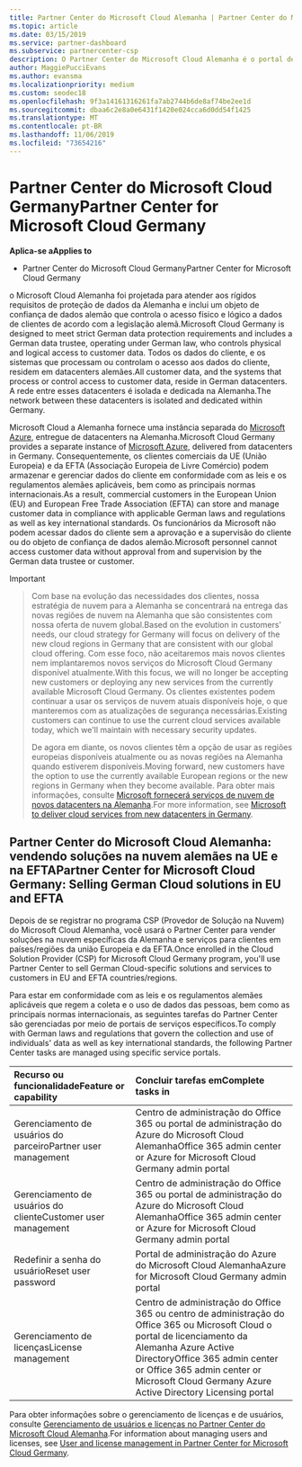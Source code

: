 ```yaml
---
title: Partner Center do Microsoft Cloud Alemanha | Partner Center do Microsoft Cloud Alemanha
ms.topic: article
ms.date: 03/15/2019
ms.service: partner-dashboard
ms.subservice: partnercenter-csp
description: O Partner Center do Microsoft Cloud Alemanha é o portal de negócios para parceiros da Microsoft que querem oferecer soluções na nuvem da Microsoft para clientes em países da UE e da EFTA.
author: MaggiePucciEvans
ms.author: evansma
ms.localizationpriority: medium
ms.custom: seodec18
ms.openlocfilehash: 9f3a14161316261fa7ab2744b6de8af74be2ee1d
ms.sourcegitcommit: dbaa6c2e8a0e6431f1420e024cca6d0dd54f1425
ms.translationtype: MT
ms.contentlocale: pt-BR
ms.lasthandoff: 11/06/2019
ms.locfileid: "73654216"
---
```

# <a name="partner-center-for-microsoft-cloud-germany"></a><span data-ttu-id="30365-103">Partner Center do Microsoft Cloud Germany</span><span class="sxs-lookup"><span data-stu-id="30365-103">Partner Center for Microsoft Cloud Germany</span></span>

<span data-ttu-id="30365-104">**Aplica-se a**</span><span class="sxs-lookup"><span data-stu-id="30365-104">**Applies to**</span></span>

-  <span data-ttu-id="30365-105">Partner Center do Microsoft Cloud Germany</span><span class="sxs-lookup"><span data-stu-id="30365-105">Partner Center for Microsoft Cloud Germany</span></span>

<span data-ttu-id="30365-106">o Microsoft Cloud Alemanha foi projetada para atender aos rígidos requisitos de proteção de dados da Alemanha e inclui um objeto de confiança de dados alemão que controla o acesso físico e lógico a dados de clientes de acordo com a legislação alemã.</span><span class="sxs-lookup"><span data-stu-id="30365-106">Microsoft Cloud Germany is designed to meet strict German data protection requirements and includes a German data trustee, operating under German law, who controls physical and logical access to customer data.</span></span> <span data-ttu-id="30365-107">Todos os dados do cliente, e os sistemas que processam ou controlam o acesso aos dados do cliente, residem em datacenters alemães.</span><span class="sxs-lookup"><span data-stu-id="30365-107">All customer data, and the systems that process or control access to customer data, reside in German datacenters.</span></span> <span data-ttu-id="30365-108">A rede entre esses datacenters é isolada e dedicada na Alemanha.</span><span class="sxs-lookup"><span data-stu-id="30365-108">The network between these datacenters is isolated and dedicated within Germany.</span></span>

<span data-ttu-id="30365-109">Microsoft Cloud a Alemanha fornece uma instância separada do [Microsoft Azure](https://go.microsoft.com/fwlink/?linkid=847992), entregue de datacenters na Alemanha.</span><span class="sxs-lookup"><span data-stu-id="30365-109">Microsoft Cloud Germany provides a separate instance of [Microsoft Azure](https://go.microsoft.com/fwlink/?linkid=847992), delivered from datacenters in Germany.</span></span> <span data-ttu-id="30365-110">Consequentemente, os clientes comerciais da UE (União Europeia) e da EFTA (Associação Europeia de Livre Comércio) podem armazenar e gerenciar dados do cliente em conformidade com as leis e os regulamentos alemães aplicáveis, bem como as principais normas internacionais.</span><span class="sxs-lookup"><span data-stu-id="30365-110">As a result, commercial customers in the European Union (EU) and European Free Trade Association (EFTA) can store and manage customer data in compliance with applicable German laws and regulations as well as key international standards.</span></span> <span data-ttu-id="30365-111">Os funcionários da Microsoft não podem acessar dados do cliente sem a aprovação e a supervisão do cliente ou do objeto de confiança de dados alemão.</span><span class="sxs-lookup"><span data-stu-id="30365-111">Microsoft personnel cannot access customer data without approval from and supervision by the German data trustee or customer.</span></span>

> [!IMPORTANT]

> <span data-ttu-id="30365-112">Com base na evolução das necessidades dos clientes, nossa estratégia de nuvem para a Alemanha se concentrará na entrega das novas regiões de nuvem na Alemanha que são consistentes com nossa oferta de nuvem global.</span><span class="sxs-lookup"><span data-stu-id="30365-112">Based on the evolution in customers' needs, our cloud strategy for Germany will focus on delivery of the new cloud regions in Germany that are consistent with our global cloud offering.</span></span> <span data-ttu-id="30365-113">Com esse foco, não aceitaremos mais novos clientes nem implantaremos novos serviços do Microsoft Cloud Germany disponível atualmente.</span><span class="sxs-lookup"><span data-stu-id="30365-113">With this focus, we will no longer be accepting new customers or deploying any new services from the currently available Microsoft Cloud Germany.</span></span> <span data-ttu-id="30365-114">Os clientes existentes podem continuar a usar os serviços de nuvem atuais disponíveis hoje, o que manteremos com as atualizações de segurança necessárias.</span><span class="sxs-lookup"><span data-stu-id="30365-114">Existing customers can continue to use the current cloud services available today, which we'll maintain with necessary security updates.</span></span> 
> 
> <span data-ttu-id="30365-115">De agora em diante, os novos clientes têm a opção de usar as regiões europeias disponíveis atualmente ou as novas regiões na Alemanha quando estiverem disponíveis.</span><span class="sxs-lookup"><span data-stu-id="30365-115">Moving forward, new customers have the option to use the currently available European regions or the new regions in Germany when they become available.</span></span> <span data-ttu-id="30365-116">Para obter mais informações, consulte [Microsoft fornecerá serviços de nuvem de novos datacenters na Alemanha](https://news.microsoft.com/europe/2018/08/31/microsoft-to-deliver-cloud-services-from-new-datacentres-in-germany-in-2019-to-meet-evolving-customer-needs/).</span><span class="sxs-lookup"><span data-stu-id="30365-116">For more information, see [Microsoft to deliver cloud services from new datacenters in Germany](https://news.microsoft.com/europe/2018/08/31/microsoft-to-deliver-cloud-services-from-new-datacentres-in-germany-in-2019-to-meet-evolving-customer-needs/).</span></span> 


## <a name="partner-center-for-microsoft-cloud-germany-selling-german-cloud-solutions-in-eu-and-efta"></a><span data-ttu-id="30365-117">Partner Center do Microsoft Cloud Alemanha: vendendo soluções na nuvem alemães na UE e na EFTA</span><span class="sxs-lookup"><span data-stu-id="30365-117">Partner Center for Microsoft Cloud Germany: Selling German Cloud solutions in EU and EFTA</span></span>

<span data-ttu-id="30365-118">Depois de se registrar no programa CSP (Provedor de Solução na Nuvem) do Microsoft Cloud Alemanha, você usará o Partner Center para vender soluções na nuvem específicas da Alemanha e serviços para clientes em países/regiões da união Europeia e da EFTA.</span><span class="sxs-lookup"><span data-stu-id="30365-118">Once enrolled in the Cloud Solution Provider (CSP) for Microsoft Cloud Germany program, you'll use Partner Center to sell German Cloud-specific solutions and services to customers in EU and EFTA countries/regions.</span></span> 

<span data-ttu-id="30365-119">Para estar em conformidade com as leis e os regulamentos alemães aplicáveis que regem a coleta e o uso de dados das pessoas, bem como as principais normas internacionais, as seguintes tarefas do Partner Center são gerenciadas por meio de portais de serviços específicos.</span><span class="sxs-lookup"><span data-stu-id="30365-119">To comply with German laws and regulations that govern the collection and use of individuals' data as well as key international standards, the following Partner Center tasks are managed using specific service portals.</span></span> 

<span data-ttu-id="30365-120">Recurso ou funcionalidade</span><span class="sxs-lookup"><span data-stu-id="30365-120">Feature or capability</span></span> | <span data-ttu-id="30365-121">Concluir tarefas em</span><span class="sxs-lookup"><span data-stu-id="30365-121">Complete tasks in</span></span>
:--- | :---
<span data-ttu-id="30365-122">Gerenciamento de usuários do parceiro</span><span class="sxs-lookup"><span data-stu-id="30365-122">Partner user management</span></span> | <span data-ttu-id="30365-123">Centro de administração do Office 365 ou portal de administração do Azure do Microsoft Cloud Alemanha</span><span class="sxs-lookup"><span data-stu-id="30365-123">Office 365 admin center or Azure for Microsoft Cloud Germany admin portal</span></span>
<span data-ttu-id="30365-124">Gerenciamento de usuários do cliente</span><span class="sxs-lookup"><span data-stu-id="30365-124">Customer user management</span></span> | <span data-ttu-id="30365-125">Centro de administração do Office 365 ou portal de administração do Azure do Microsoft Cloud Alemanha</span><span class="sxs-lookup"><span data-stu-id="30365-125">Office 365 admin center or Azure for Microsoft Cloud Germany admin portal</span></span>
<span data-ttu-id="30365-126">Redefinir a senha do usuário</span><span class="sxs-lookup"><span data-stu-id="30365-126">Reset user password</span></span> | <span data-ttu-id="30365-127">Portal de administração do Azure do Microsoft Cloud Alemanha</span><span class="sxs-lookup"><span data-stu-id="30365-127">Azure for Microsoft Cloud Germany admin portal</span></span>
<span data-ttu-id="30365-128">Gerenciamento de licenças</span><span class="sxs-lookup"><span data-stu-id="30365-128">License management</span></span> | <span data-ttu-id="30365-129">Centro de administração do Office 365 ou centro de administração do Office 365 ou Microsoft Cloud o portal de licenciamento da Alemanha Azure Active Directory</span><span class="sxs-lookup"><span data-stu-id="30365-129">Office 365 admin center or Office 365 admin center or Microsoft Cloud Germany Azure Active Directory Licensing portal</span></span>


<span data-ttu-id="30365-130">Para obter informações sobre o gerenciamento de licenças e de usuários, consulte [Gerenciamento de usuários e licenças no Partner Center do Microsoft Cloud Alemanha](user-management-in-partner-center-for-microsoft-cloud-germany.md).</span><span class="sxs-lookup"><span data-stu-id="30365-130">For information about managing users and licenses, see [User and license management in Partner Center for Microsoft Cloud Germany](user-management-in-partner-center-for-microsoft-cloud-germany.md).</span></span>


